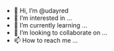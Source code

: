 - 👋 Hi, I’m @udayred
- 👀 I’m interested in ...
- 🌱 I’m currently learning ...
- 💞️ I’m looking to collaborate on ...
- 📫 How to reach me ...

<!---
udayred/udayred is a ✨ special ✨ repository because its `README.md` (this file) appears on your GitHub profile.
You can click the Preview link to take a look at your changes.
--->
